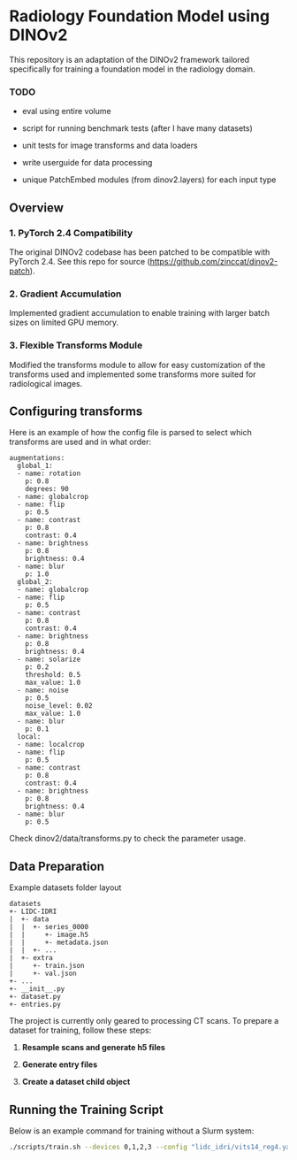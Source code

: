 # Radiology Foundation Model using DINOv2

This repository is an adaptation of the DINOv2 framework tailored specifically for training a foundation model in the radiology domain. 

### TODO

- eval using entire volume
- script for running benchmark tests (after I have many datasets)

- unit tests for image transforms and data loaders
- write userguide for data processing
- unique PatchEmbed modules (from dinov2.layers) for each input type

## Overview

### 1. **PyTorch 2.4 Compatibility**
The original DINOv2 codebase has been patched to be compatible with PyTorch 2.4. See this repo for source (https://github.com/zinccat/dinov2-patch).

### 2. **Gradient Accumulation**
Implemented gradient accumulation to enable training with larger batch sizes on limited GPU memory. 

### 3. **Flexible Transforms Module**
Modified the transforms module to allow for easy customization of the transforms used and implemented some transforms more suited for radiological images. 

## Configuring transforms

Here is an example of how the config file is parsed to select which transforms are used and in what order:

```
augmentations:
  global_1:
  - name: rotation
    p: 0.8
    degrees: 90
  - name: globalcrop
  - name: flip
    p: 0.5
  - name: contrast
    p: 0.8
    contrast: 0.4
  - name: brightness
    p: 0.8
    brightness: 0.4
  - name: blur
    p: 1.0
  global_2:
  - name: globalcrop
  - name: flip
    p: 0.5
  - name: contrast
    p: 0.8
    contrast: 0.4
  - name: brightness
    p: 0.8
    brightness: 0.4
  - name: solarize
    p: 0.2
    threshold: 0.5
    max_value: 1.0
  - name: noise
    p: 0.5
    noise_level: 0.02
    max_value: 1.0
  - name: blur
    p: 0.1
  local:
  - name: localcrop
  - name: flip
    p: 0.5
  - name: contrast
    p: 0.8
    contrast: 0.4
  - name: brightness
    p: 0.8
    brightness: 0.4
  - name: blur
    p: 0.5
```
Check dinov2/data/transforms.py to check the parameter usage.

## Data Preparation

Example datasets folder layout
```
datasets
+- LIDC-IDRI
|  +- data
|  |  +- series_0000
|  |     +- image.h5
|  |     +- metadata.json
|  |  +- ...
|  +- extra
|     +- train.json
|     +- val.json
+- ...
+- __init__.py
+- dataset.py
+- entries.py
```

The project is currently only geared to processing CT scans. To prepare a dataset for training, follow these steps:

1. **Resample scans and generate h5 files**

2. **Generate entry files**

3. **Create a dataset child object**

## Running the Training Script

Below is an example command for training without a Slurm system:

```bash
./scripts/train.sh --devices 0,1,2,3 --config "lidc_idri/vits14_reg4.yaml" --output lidc_test
```

